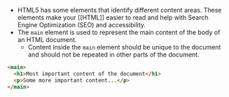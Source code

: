 - HTML5 has some elements that identify different content areas. These elements make your [[HTML]] easier to read and help with Search Engine Optimization (SEO) and accessibility.
- The `main` element is used to represent the main content of the body of an HTML document. 
	- Content inside the `main` element should be unique to the document and should not be repeated in other parts of the document.
```html
<main>
  <h1>Most important content of the document</h1>
  <p>Some more important content...</p>
</main>
```